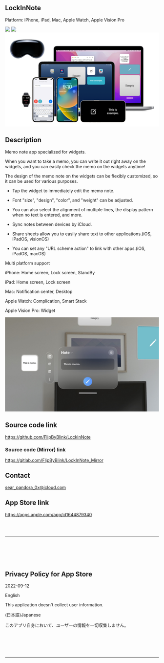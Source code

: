 LockInNote
-----------------
Platform: iPhone, iPad, Mac, Apple Watch, Apple Vision Pro

<img src="iOS, visionOS/🧰SupportingFiles/Assets.xcassets/AboutAppIcon.imageset/RoundedIcon_iOS.png" width="64">

<a href="https://apps.apple.com/app/id1644879340" target="blank">
    <img src="https://developer.apple.com/assets/elements/badges/download-on-the-app-store.svg">
</a>

<img src="Shared/🗄️Rest/ForREADME/1200w.png" width="600">


Description
-------------
Memo note app specialized for widgets.

When you want to take a memo, you can write it out right away on the widgets, and you can easily check the memo on the widgets anytime!

The design of the memo note on the widgets can be flexibly customized, so it can be used for various purposes.


- Tap the widget to immediately edit the memo note.

- Font "size", "design", "color", and "weight" can be adjusted.

- You can also select the alignment of multiple lines, the display pattern when no text is entered, and more.

- Sync notes between devices by iCloud.

- Share sheets allow you to easily share text to other applications.(iOS, iPadOS, visionOS)

- You can set any "URL scheme action" to link with other apps.(iOS, iPadOS, macOS)


Multi platform support

iPhone: Home screen, Lock screen, StandBy

iPad: Home screen, Lock screen

Mac: Notification center, Desktop

Apple Watch: Complication, Smart Stack

Apple Vision Pro: Widget


<img src="Shared/🗄️Rest/ForREADME/widget1200w.jpeg" width="600">


Source code link
-------------------
https://github.com/FlipByBlink/LockInNote

### Source code (Mirror) link
https://gitlab.com/FlipByBlink/LockInNote_Mirror


Contact
---------
sear_pandora_0x@icloud.com


App Store link
--------------
https://apps.apple.com/app/id1644879340


<br>
<br>

* * *

<br>
<br>
<br>
<br>


Privacy Policy for App Store
-------------------------------
2022-09-12


English

This application doesn't collect user information.


(日本語)Japanese

このアプリ自身において、ユーザーの情報を一切収集しません。


<br>
<br>
<br>
<br>

* * *

<br>
<br>

<!-- URL "Support page for App Store" -->
<!-- https://flipbyblink.github.io/LockInNote/ -->
<!-- URL "Privacy Policy for App Store" -->
<!-- https://flipbyblink.github.io/LockInNote/#privacy-policy-for-app-store -->
